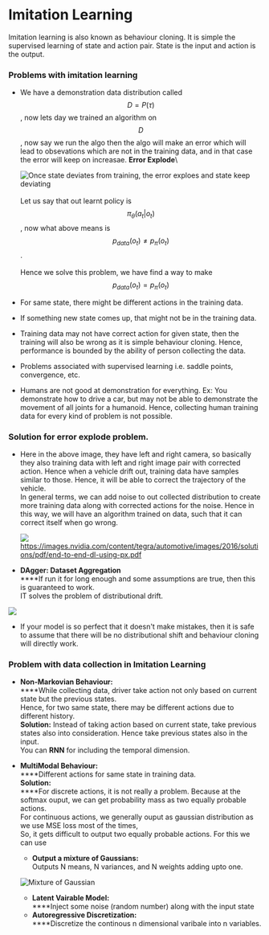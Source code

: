 # Imitation Learning

Imitation learning is also known as behaviour cloning. It is simple the supervised learning of state and action pair. State is the input and action is the output.&#x20;

### Problems with imitation learning

*   We have a demonstration data distribution called $$D = P(\tau)$$, now lets day we trained an algorithm on $$D$$ , now say we run the algo then the algo will make an error which will lead to obsevations which are not in the training data, and in that case the error will keep on increasae.  **Error Explode**\


    ![Once state deviates from training, the error exploes and state keep deviating](<../.gitbook/assets/image (6).png>)\
    \
    Let us say that out learnt policy is $$\pi_{\theta}(a_t|o_t)$$ , now what above means is $$p_{data}(o_t) \neq p_\pi(o_t)$$ . \
    \
    Hence we solve this problem, we have find a way to make $$p_{data}(o_t) = p_\pi(o_t)$$
* For same state, there might be different actions in the training data.&#x20;
* If something new state comes up, that might not be in the training data.&#x20;
* Training data may not have correct action for given state, then the training will also be wrong as it is simple behaviour cloning. Hence, performance is bounded by the ability of person collecting the data.&#x20;
* Problems associated with supervised learning i.e. saddle points, convergence, etc. &#x20;
* Humans are not good at demonstration for everything. Ex: You demonstrate how to drive a car, but may not be able to demonstrate the movement of all joints for a humanoid. Hence, collecting human training data for every kind of problem is not possible. &#x20;

### Solution for error explode problem.&#x20;

*   Here in the above image, they have left and right camera, so basically they also training data with left and right image pair with corrected action. Hence when a vehicle drift out, training data have samples similar to those. Hence, it will be able to correct the trajectory of the vehicle. \
    In general terms, we can add noise to out collected distribution to create more training data along with corrected actions for the noise. Hence in this way, we will have an algorithm trained on data, such that it can correct itself when go wrong.

    ![](<../.gitbook/assets/image (42).png>)\
    https://images.nvidia.com/content/tegra/automotive/images/2016/solutions/pdf/end-to-end-dl-using-px.pdf
* **DAgger: Dataset Aggregation**\
  ****If run it for long enough and some assumptions are true, then this is guaranteed to work. \
  IT solves the problem of distributional drift. &#x20;

![](<../.gitbook/assets/image (150).png>)

* If your model is so perfect that it doesn't make mistakes, then it is safe to assume that there will be no distributional shift and behaviour cloning will directly work.&#x20;

### Problem with data collection in Imitation Learning

* **Non-Markovian Behaviour:**\
  ****While collecting data, driver take action not only based on current state but the previous states. \
  Hence, for two same state, there may be different actions due to different history. \
  **Solution:** Instead of taking action based on current state, take previous states also into consideration. Hence take previous states also in the input. \
  You can **RNN** for including the temporal dimension.&#x20;
*   **MultiModal Behaviour:**\
    ****Different actions for same state in training data. \
    **Solution:** \
    ****For discrete actions, it is not really a problem. Because at the softmax ouput, we can get probability mass as two equally probable actions.\
    For continuous actions, we generally ouput as gaussian distribution as we use MSE loss most of the times, \
    So, it gets difficult to output two equally probable actions. For this we can use&#x20;

    * **Output a mixture of Gaussians:**\
      Outputs N means, N variances, and N weights adding upto one. &#x20;

    ![Mixture of Gaussian](<../.gitbook/assets/image (96).png>)

    * **Latent Vairable Model:**\
      ****Inject some noise (random number) along with the input state
    * **Autoregressive Discretization:**\
      ****Discretize the continous n dimensional varibale into n variables.&#x20;
